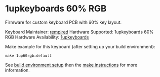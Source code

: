 # 1upkeyboards 60% RGB

Firmware for custom keyboard PCB with 60% key layout.

Keyboard Maintainer: [rempired](https://github.com/rempired)
Hardware Supported: 1upkeyboards 60% RGB
Hardware Availability: [1upkeyboards](https://1upkeyboards.com/rgb-underglow-1up-pcb.html)

Make example for this keyboard (after setting up your build environment):

    make 1up60rgb:default

See [build environment setup](https://docs.qmk.fm/build_environment_setup.html) then the [make instructions](https://docs.qmk.fm/make_instructions.html) for more information.
